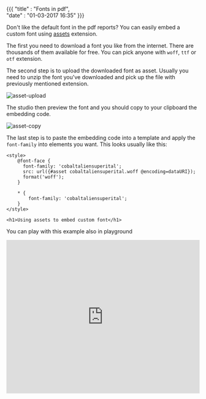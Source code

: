 ﻿{{{
    "title"    : "Fonts in pdf",	   
    "date"     : "01-03-2017 16:35"	
}}}

Don't like the default font in the pdf reports? You can easily embed a custom font using [assets](http://jsreport.net/learn/assets) extension.

The first you need to download a font you like from the internet. There are thousands of them available for free. You can pick anyone with  `woff`, `ttf` or `otf`  extension.

The second step is to upload the downloaded font as asset. Usually you need to unzip the font you've downloaded and pick up the file with previously mentioned extension.

![asset-upload](http://jsreport.net/blog/upload-asset.png)

The studio then preview the font and you should copy to your clipboard the embedding code.

![asset-copy](http://jsreport.net/blog/asset-copy.png)

The last step is to paste the embedding code into a template and apply the `font-family` into elements you want. This looks usually like this:

```csss
<style>
    @font-face {
      font-family: 'cobaltaliensuperital';
      src: url({#asset cobaltaliensuperital.woff @encoding=dataURI});
      format('woff');
    }
    
    * {
        font-family: 'cobaltaliensuperital';
    }
</style>

<h1>Using assets to embed custom font</h1>
```

You can play with this example also in playground

<iframe src='https://playground.jsreport.net/studio/workspace/HyGQQ-KHl/8?embed=1' width="100%" height="400" frameborder="0"></iframe>